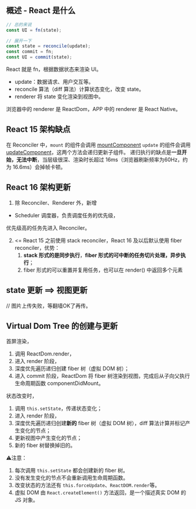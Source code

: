 ## 概述 - React 是什么

```javascript
// 总的来说
const UI = fn(state);

// 展开一下
const state = reconcile(update);
const commit = fn;
const UI = commit(state);
```
React 就是 fn，根据数据状态来渲染 UI。
- update：数据请求、用户交互等。
- reconcile 算法（diff 算法）计算状态变化，改变 state。
- renderer 将 state 变化渲染到视图中。

浏览器中的 renderer 是 ReactDom，APP 中的 renderer 是 React Native。

## React 15 架构缺点

在 Reconciler 中，`mount` 的组件会调用 [mountComponent](https://github.com/facebook/react/blob/15-stable/src/renderers/dom/shared/ReactDOMComponent.js#L498) `update` 的组件会调用 [updateComponent](https://github.com/facebook/react/blob/15-stable/src/renderers/dom/shared/ReactDOMComponent.js#L877)，这两个方法会递归更新子组件。
递归执行的缺点是**一旦开始，无法中断**，当层级很深、渲染时长超过 16ms（浏览器刷新频率为60Hz，约为 16.6ms）会掉帧卡顿。

## React 16 架构更新

1. 除 Reconciler、Renderer 外，新增
- Scheduler 调度器，负责调度任务的优先级，

优先级高的任务先进入 Reconciler。

2. <= React 15 之前使用 stack reconciler，React 16 及以后默认使用 fiber reconciler，优势：
    1. **stack 形式的是同步执行**，**fiber 形式的可中断的任务切片处理，异步执行**；
    2. fiber 形式的可以重置并复用任务，也可以在 render() 中返回多个元素

## state 更新 ==> 视图更新

// 图片上传失败，等翻墙OK了再传。

## Virtual Dom Tree 的创建与更新

首屏渲染，

1. 调用 ReactDom.render，
2. 进入 render 阶段，
3. 深度优先遍历递归创建 fiber 树（虚拟 DOM 树）；
4. 进入 commit 阶段，ReactDom 将 fiber 树渲染到视图，完成后从子向父执行生命周期函数 componentDidMount。


状态改变时，

1. 调用 `this.setState`，传递状态变化；
2. 进入 render 阶段，
3. 深度优先遍历递归创建**新的** fiber 树（虚拟 DOM 树），diff 算法计算并标记产生变化的节点；
4. 更新视图中产生变化的节点；
5. 新的 fiber 树替换掉旧的。

⚠️注意：
1. 每次调用 `this.setState` 都会创建新的 fiber 树。
2. 没有发生变化的节点不会重新调用生命周期函数。
3. 改变状态的方法还有 `this.forceUpdate`、`ReactDOM.render`等。
4. 虚拟 DOM 由 `React.createElement()` 方法返回，是一个描述真实 DOM 的 JS 对象。



